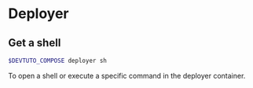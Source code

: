 # Deployer

## Get a shell

```bash
$DEVTUTO_COMPOSE deployer sh
```
To open a shell or execute a specific command in the deployer container.
